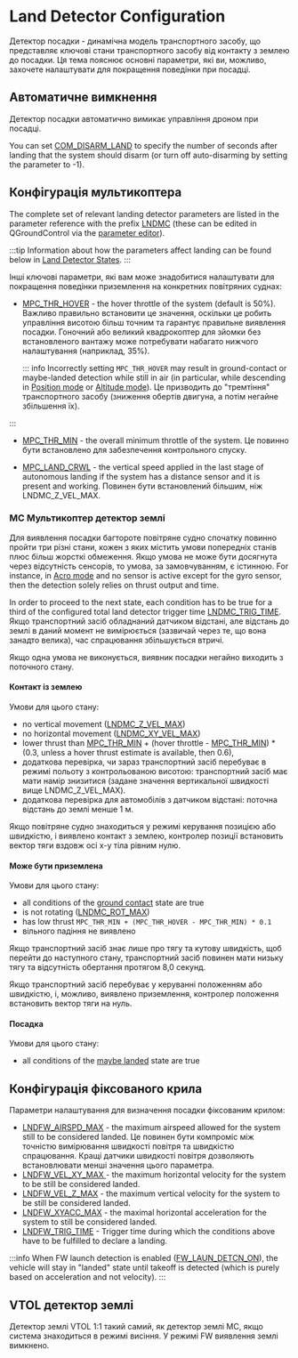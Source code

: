 # Land Detector Configuration

Детектор посадки - динамічна модель транспортного засобу, що представляє ключові стани транспортного засобу від контакту з землею до посадки.
Ця тема пояснює основні параметри, які ви, можливо, захочете налаштувати для покращення поведінки при посадці.

## Автоматичне вимкнення

Детектор посадки автоматично вимикає управління дроном при посадці.

You can set [COM_DISARM_LAND](../advanced_config/parameter_reference.md#COM_DISARM_LAND) to specify the number of seconds after landing that the system should disarm (or turn off auto-disarming by setting the parameter to -1).

## Конфігурація мультикоптера

The complete set of relevant landing detector parameters are listed in the parameter reference with the prefix [LNDMC](../advanced_config/parameter_reference.md#land-detector) (these can be edited in QGroundControl via the [parameter editor](../advanced_config/parameters.md)).

:::tip
Information about how the parameters affect landing can be found below in [Land Detector States](#mc-land-detector-states).
:::

Інші ключові параметри, які вам може знадобитися налаштувати для покращення поведінки приземлення на конкретних повітряних суднах:

- [MPC_THR_HOVER](../advanced_config/parameter_reference.md#MPC_THR_HOVER) - the hover throttle of the system (default is 50%).
  Важливо правильно встановити це значення, оскільки це робить управління висотою більш точним та гарантує правильне виявлення посадки.
  Гоночний або великий квадрокоптер для зйомки без встановленого вантажу може потребувати набагато нижчого налаштування (наприклад, 35%).

  ::: info
  Incorrectly setting `MPC_THR_HOVER` may result in ground-contact or maybe-landed detection while still in air (in particular, while descending in [Position mode](../flight_modes_mc/position.md) or [Altitude mode](../flight_modes_mc/altitude.md)).
  Це призводить до "тремтіння" транспортного засобу (зниження обертів двигуна, а потім негайне збільшення їх).

:::

- [MPC_THR_MIN](../advanced_config/parameter_reference.md#MPC_THR_MIN) - the overall minimum throttle of the system.
  Це повинно бути встановлено для забезпечення контрольного спуску.

- [MPC_LAND_CRWL](../advanced_config/parameter_reference.md#MPC_LAND_CRWL) - the vertical speed applied in the last stage of autonomous landing if the system has a distance sensor and it is present and working. Повинен бути встановлений більшим, ніж LNDMC_Z_VEL_MAX.

### MC Мультикоптер детектор землі

Для виявлення посадки багтороте повітряне судно спочатку повинно пройти три різні стани, кожен з яких містить умови попередніх станів плюс більш жорсткі обмеження.
Якщо умова не може бути досягнута через відсутність сенсорів, то умова, за замовчуванням, є істинною.
For instance, in [Acro mode](../flight_modes_mc/acro.md) and no sensor is active except for the gyro sensor, then the detection solely relies on thrust output and time.

In order to proceed to the next state, each condition has to be true for a third of the configured total land detector trigger time [LNDMC_TRIG_TIME](../advanced_config/parameter_reference.md#LNDMC_TRIG_TIME).
Якщо транспортний засіб обладнаний датчиком відстані, але відстань до землі в даний момент не вимірюється (зазвичай через те, що вона занадто велика), час спрацювання збільшується втричі.

Якщо одна умова не виконується, виявник посадки негайно виходить з поточного стану.

#### Контакт із землею

Умови для цього стану:

- no vertical movement ([LNDMC_Z_VEL_MAX](../advanced_config/parameter_reference.md#LNDMC_Z_VEL_MAX))
- no horizontal movement ([LNDMC_XY_VEL_MAX](../advanced_config/parameter_reference.md#LNDMC_XY_VEL_MAX))
- lower thrust than [MPC_THR_MIN](../advanced_config/parameter_reference.md#MPC_THR_MIN) + (hover throttle - [MPC_THR_MIN](../advanced_config/parameter_reference.md#MPC_THR_MIN)) \* (0.3, unless a hover thrust estimate is available, then 0.6),
- додаткова перевірка, чи зараз транспортний засіб перебуває в режимі польоту з контрольованою висотою: транспортний засіб має мати намір знизитися (задане значення вертикальної швидкості вище LNDMC_Z_VEL_MAX).
- додаткова перевірка для автомобілів з датчиком відстані: поточна відстань до землі менше 1 м.

Якщо повітряне судно знаходиться у режимі керування позицією або швидкістю, і виявлено контакт з землею, контролер позиції встановить вектор тяги вздовж осі х-у тіла рівним нулю.

#### Може бути приземлена

Умови для цього стану:

- all conditions of the [ground contact](#ground-contact) state are true
- is not rotating ([LNDMC_ROT_MAX](../advanced_config/parameter_reference.md#LNDMC_ROT_MAX))
- has low thrust `MPC_THR_MIN + (MPC_THR_HOVER - MPC_THR_MIN) * 0.1`
- вільного падіння не виявлено

Якщо транспортний засіб знає лише про тягу та кутову швидкість,
щоб перейти до наступного стану, транспортний засіб повинен мати низьку тягу та відсутність обертання протягом 8,0 секунд.

Якщо транспортний засіб перебуває у керуванні положенням або швидкістю, і, можливо, виявлено приземлення,
контролер положення встановить вектор тяги на нуль.

#### Посадка

Умови для цього стану:

- all conditions of the [maybe landed](#maybe-landed) state are true

## Конфігурація фіксованого крила

Параметри налаштування для визначення посадки фіксованим крилом:

- [LNDFW_AIRSPD_MAX](../advanced_config/parameter_reference.md#LNDFW_AIRSPD_MAX) - the maximum airspeed allowed for the system still to be considered landed.
  Це повинен бути компроміс між точністю вимірювання швидкості повітря та швидкістю спрацювання.
  Кращі датчики швидкості повітря дозволяють встановлювати менші значення цього параметра.
- [LNDFW_VEL_XY_MAX ](../advanced_config/parameter_reference.md#LNDFW_VEL_XY_MAX) - the maximum horizontal velocity for the system to be still be considered landed.
- [LNDFW_VEL_Z_MAX](../advanced_config/parameter_reference.md#LNDFW_VEL_XY_MAX) - the maximum vertical velocity for the system to be still be considered landed.
- [LNDFW_XYACC_MAX](../advanced_config/parameter_reference.md#LNDFW_XYACC_MAX) - the maximal horizontal acceleration for the system to still be considered landed.
- [LNDFW_TRIG_TIME](../advanced_config/parameter_reference.md#LNDFW_TRIG_TIME) - Trigger time during which the conditions above have to be fulfilled to declare a landing.

:::info
When FW launch detection is enabled ([FW_LAUN_DETCN_ON](../advanced_config/parameter_reference.md#FW_LAUN_DETCN_ON)), the vehicle will stay in "landed" state until takeoff is detected (which is purely based on acceleration and not velocity).
:::

## VTOL детектор землі

Детектор землі VTOL 1:1 такий самий, як детектор землі MC, якщо система знаходиться в режимі висіння. У режимі FW виявлення землі вимкнено.
